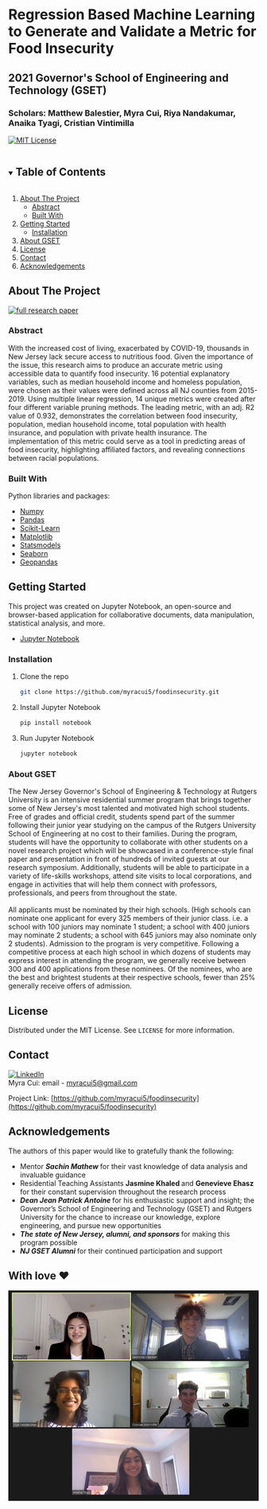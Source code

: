# Regression Based Machine Learning to Generate and Validate a Metric for Food Insecurity
## 2021 Governor's School of Engineering and Technology (GSET)
### Scholars: Matthew Balestier, Myra Cui, Riya Nandakumar, Anaika Tyagi, Cristian Vintimilla

[![MIT License][license-shield]][license-url]

<!-- TABLE OF CONTENTS -->
<details open="open">
  <summary><h2 style="display: inline-block">Table of Contents</h2></summary>
  <ol>
    <li>
      <a href="#about-the-project">About The Project</a>
      <ul>
        <li><a href="#abstract">Abstract</a></li>
        <li><a href="#built-with">Built With</a></li>
      </ul>
    </li>
    <li>
      <a href="#getting-started">Getting Started</a>
      <ul>
        <li><a href="#installation">Installation</a></li>
      </ul>
    </li>
    <li><a href="#about-gset">About GSET</a></li>
    <li><a href="#license">License</a></li>
    <li><a href="#contact">Contact</a></li>
    <li><a href="#acknowledgements">Acknowledgements</a></li>
  </ol>
</details>



<!-- ABOUT THE PROJECT -->
## About The Project
[![full research paper][researchfull-shield]][researchfull-url]
<!--
[![5 pg research paper][research5-shield]][research5-url]

[full research paper](https://soe.rutgers.edu/governors-school-engineering-technology-research-journals) <br>
[IEEE 5 page paper](https://drive.google.com/file/d/1_xD0wUTBtjxomaljPMzFUl4MwFEgipZP/view?usp=sharing)
-->


### Abstract
With the increased cost of living, exacerbated by COVID-19, thousands in New Jersey lack secure access to nutritious food. Given the importance of the issue, this research aims to produce an accurate metric using accessible data to quantify food insecurity. 16 potential explanatory variables, such as median household income and homeless population, were chosen as their values were defined across all NJ counties from 2015-2019. Using multiple linear regression, 14 unique metrics were created after four different variable pruning methods. The leading metric, with an adj. R2 value of 0.932, demonstrates the correlation between food insecurity, population, median household income, total population with health insurance, and population with private health insurance. The implementation of this metric could serve as a tool in predicting areas of food insecurity, highlighting affiliated factors, and revealing connections between racial populations.
 
### Built With
Python libraries and packages:
* [Numpy](https://numpy.org/)
* [Pandas](https://pandas.pydata.org/)
* [Scikit-Learn](https://scikit-learn.org/stable/)
* [Matplotlib](https://matplotlib.org/)
* [Statsmodels](https://www.statsmodels.org/stable/index.html)
* [Seaborn](https://seaborn.pydata.org/)
* [Geopandas](https://geopandas.org/)

<!-- GETTING STARTED -->
## Getting Started

This project was created on Jupyter Notebook, an open-source and browser-based application for collaborative documents, data manipulation, statistical analysis, and more.
* [Jupyter Notebook](https://jupyter.org/)

### Installation

1. Clone the repo
   ```sh
   git clone https://github.com/myracui5/foodinsecurity.git
   ```
3. Install Jupyter Notebook
   ```sh
   pip install notebook
   ```
4. Run Jupyter Notebook
   ```sh
   jupyter notebook
   ```

<!-- ABOUT GSET -->
### About GSET
The New Jersey Governor's School of Engineering & Technology at Rutgers University is an intensive residential summer program that brings together some of New Jersey's most talented and motivated high school students. Free of grades and official credit, students spend part of the summer following their junior year studying on the campus of the Rutgers University School of Engineering at no cost to their families. During the program, students will have the opportunity to collaborate with other students on a novel research project which will be showcased in a conference-style final paper and presentation in front of hundreds of invited guests at our research symposium.  Additionally, students will be able to participate in a variety of life-skills workshops, attend site visits to local corporations, and engage in activities that will help them connect with professors, professionals, and peers from throughout the state.
<br>
<br>
All applicants must be nominated by their high schools. (High schools can nominate one applicant for every 325 members of their junior class. i.e. a school with 100 juniors may nominate 1 student; a school with 400 juniors may nominate 2 students; a school with 645 juniors may also nominate only 2 students). Admission to the program is very competitive. Following a competitive process at each high school in which dozens of students may express interest in attending the program, we generally receive between 300 and 400 applications from these nominees. Of the nominees, who are the best and brightest students at their respective schools, fewer than 25% generally receive offers of admission.

<!-- LICENSE -->
## License

Distributed under the MIT License. See `LICENSE` for more information.

<!-- CONTACT -->
## Contact
[![LinkedIn][linkedin-shield]][linkedin-url] <br>
Myra Cui: email - myracui5@gmail.com <br>


Project Link: [https://github.com/myracui5/foodinsecurity](https://github.com/myracui5/foodinsecurity)


<!-- ACKNOWLEDGEMENTS -->
## Acknowledgements
The authors of this paper would like to gratefully thank the following: <br>
<ul>
  <li> Mentor <strong><em> Sachin Mathew </em></strong> for their vast knowledge of data analysis and invaluable guidance </li>
  <li> Residential Teaching Assistants <strong>Jasmine Khaled </strong> and <strong>Genevieve Ehasz </strong> for their constant supervision throughout the research process </li>
  <li> <strong><em>Dean Jean Patrick Antoine </em></strong>for his enthusiastic support and insight; the Governor’s School of Engineering and Technology (GSET) and Rutgers University for the chance to increase our knowledge, explore engineering, and pursue new opportunities </li>
  <li><strong><em>The state of New Jersey, alumni, and sponsors </em></strong>for making this program possible </li>
  <li> <strong><em>NJ GSET Alumni </em></strong>for their continued participation and support </li>
</ul>

## With love :heart:
<img src = "images/gset21.jpg" width = 565>



<!-- MARKDOWN LINKS & IMAGES -->
[researchfull-shield]: https://img.shields.io/badge/-FULL%20RESEARCH%20PAPER-9cf?style=for-the-badge
[researchfull-url]: https://soe.rutgers.edu/governors-school-engineering-technology-research-journals
[research5-shield]: https://img.shields.io/badge/-IEEE%205%20PAGE%20PAPER-9cf?style=for-the-badge
[research5-url]: https://drive.google.com/file/d/1_xD0wUTBtjxomaljPMzFUl4MwFEgipZP/view?usp=sharing
[linkedin-shield]: https://img.shields.io/badge/-LinkedIn-black.svg?style=for-the-badge&logo=linkedin&colorB=555
[linkedin-url]: https://www.linkedin.com/in/myracui/
[license-shield]: https://img.shields.io/badge/LICENSE-MIT-9cf?style=for-the-badge
[license-url]: https://github.com/myracui5/foodinsecurity/blob/main/LICENSE.txt
